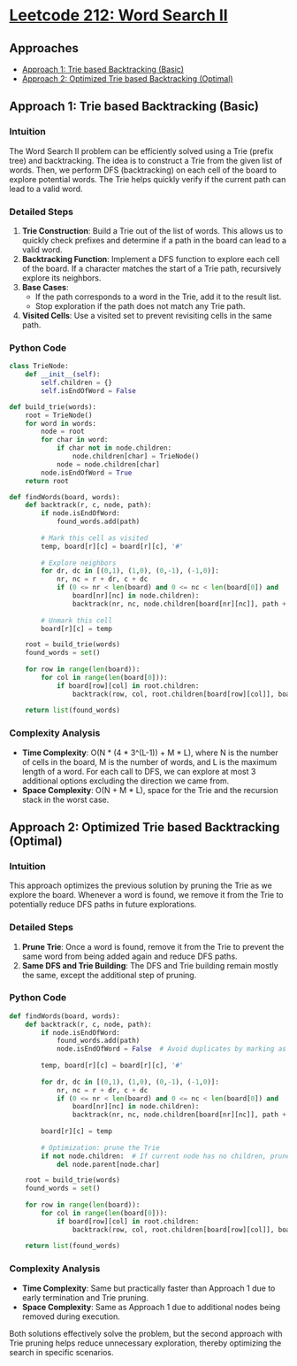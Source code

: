 # [Leetcode 212: Word Search II](https://leetcode.com/problems/word-search-ii/)

## Approaches
- [Approach 1: Trie based Backtracking (Basic)](#approach-1-trie-based-backtracking-basic)
- [Approach 2: Optimized Trie based Backtracking (Optimal)](#approach-2-optimized-trie-based-backtracking-optimal)

## Approach 1: Trie based Backtracking (Basic)

### Intuition
The Word Search II problem can be efficiently solved using a Trie (prefix tree) and backtracking. The idea is to construct a Trie from the given list of words. Then, we perform DFS (backtracking) on each cell of the board to explore potential words. The Trie helps quickly verify if the current path can lead to a valid word.

### Detailed Steps
1. **Trie Construction**: Build a Trie out of the list of words. This allows us to quickly check prefixes and determine if a path in the board can lead to a valid word.
2. **Backtracking Function**: Implement a DFS function to explore each cell of the board. If a character matches the start of a Trie path, recursively explore its neighbors.
3. **Base Cases**: 
   - If the path corresponds to a word in the Trie, add it to the result list.
   - Stop exploration if the path does not match any Trie path.
4. **Visited Cells**: Use a visited set to prevent revisiting cells in the same path.

### Python Code
```python
class TrieNode:
    def __init__(self):
        self.children = {}
        self.isEndOfWord = False

def build_trie(words):
    root = TrieNode()
    for word in words:
        node = root
        for char in word:
            if char not in node.children:
                node.children[char] = TrieNode()
            node = node.children[char]
        node.isEndOfWord = True
    return root

def findWords(board, words):
    def backtrack(r, c, node, path):
        if node.isEndOfWord:
            found_words.add(path)
            
        # Mark this cell as visited
        temp, board[r][c] = board[r][c], '#'
        
        # Explore neighbors
        for dr, dc in [(0,1), (1,0), (0,-1), (-1,0)]:
            nr, nc = r + dr, c + dc
            if (0 <= nr < len(board) and 0 <= nc < len(board[0]) and
                board[nr][nc] in node.children):
                backtrack(nr, nc, node.children[board[nr][nc]], path + board[nr][nc])
        
        # Unmark this cell
        board[r][c] = temp

    root = build_trie(words)
    found_words = set()
    
    for row in range(len(board)):
        for col in range(len(board[0])):
            if board[row][col] in root.children:
                backtrack(row, col, root.children[board[row][col]], board[row][col])
    
    return list(found_words)
```

### Complexity Analysis
- **Time Complexity**: O(N * (4 * 3^(L-1)) + M * L), where N is the number of cells in the board, M is the number of words, and L is the maximum length of a word. For each call to DFS, we can explore at most 3 additional options excluding the direction we came from.
- **Space Complexity**: O(N + M * L), space for the Trie and the recursion stack in the worst case.

## Approach 2: Optimized Trie based Backtracking (Optimal)

### Intuition
This approach optimizes the previous solution by pruning the Trie as we explore the board. Whenever a word is found, we remove it from the Trie to potentially reduce DFS paths in future explorations.

### Detailed Steps
1. **Prune Trie**: Once a word is found, remove it from the Trie to prevent the same word from being added again and reduce DFS paths.
2. **Same DFS and Trie Building**: The DFS and Trie building remain mostly the same, except the additional step of pruning.

### Python Code
```python
def findWords(board, words):
    def backtrack(r, c, node, path):
        if node.isEndOfWord:
            found_words.add(path)
            node.isEndOfWord = False  # Avoid duplicates by marking as not end
        
        temp, board[r][c] = board[r][c], '#'
        
        for dr, dc in [(0,1), (1,0), (0,-1), (-1,0)]:
            nr, nc = r + dr, c + dc
            if (0 <= nr < len(board) and 0 <= nc < len(board[0]) and
                board[nr][nc] in node.children):
                backtrack(nr, nc, node.children[board[nr][nc]], path + board[nr][nc])
        
        board[r][c] = temp
        
        # Optimization: prune the Trie
        if not node.children:  # If current node has no children, prune it
            del node.parent[node.char]  

    root = build_trie(words)
    found_words = set()
    
    for row in range(len(board)):
        for col in range(len(board[0])):
            if board[row][col] in root.children:
                backtrack(row, col, root.children[board[row][col]], board[row][col])
    
    return list(found_words)
```

### Complexity Analysis
- **Time Complexity**: Same but practically faster than Approach 1 due to early termination and Trie pruning.
- **Space Complexity**: Same as Approach 1 due to additional nodes being removed during execution.

Both solutions effectively solve the problem, but the second approach with Trie pruning helps reduce unnecessary exploration, thereby optimizing the search in specific scenarios.


